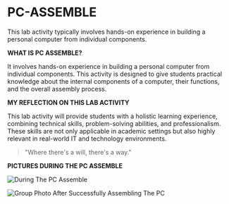 # PC-ASSEMBLE
This lab activity typically involves hands-on experience in building a personal computer from individual components.

**WHAT IS PC ASSEMBLE?**

It involves hands-on experience in building a personal computer from individual components. This activity is designed to give students practical knowledge about the internal components of a computer, their functions, and the overall assembly process.

**MY REFLECTION ON THIS LAB ACTIVITY**

This lab activity will provide students with a holistic learning experience, combining technical skills, problem-solving abilities, and professionalism. These skills are not only applicable in academic settings but also highly relevant in real-world IT and technology environments.

> "Where there's a will, there's a way."

**PICTURES DURING THE PC ASSEMBLE**

![During The PC Assemble](https://photos.app.goo.gl/6F3Yt1NqiGTQTEJEA)

![Group Photo After Successfully Assembling The PC ](https://photos.app.goo.gl/Xq6qeHzfYTsQU8su9)



